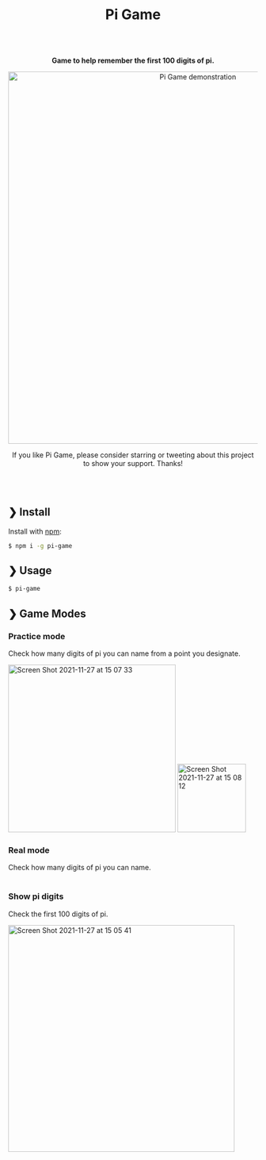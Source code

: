 <h1 align="center">Pi Game</h1>
<br>
<br>
<p align="center">
  <b>Game to help remember the first 100 digits of pi.</b><br>
<p align="center">
  <img src="https://user-images.githubusercontent.com/46347198/143670474-d5725272-12ba-41e5-91a5-b43e73de1db1.gif" alt="Pi Game demonstration" width="750"><br>
</p>
<p align="center">
  If you like Pi Game, please consider starring or tweeting about this project to show your support. Thanks!
</p>
<br>
<br>

## ❯ Install
Install with [npm](https://www.npmjs.com/):

```sh
$ npm i -g pi-game
```

## ❯ Usage

```sh
$ pi-game
```

## ❯ Game Modes
### Practice mode
Check how many digits of pi you can name from a point you designate.

<img width="338" alt="Screen Shot 2021-11-27 at 15 07 33" src="https://user-images.githubusercontent.com/46347198/143670486-d0d06c56-6f36-4006-a092-2d6230ad315d.png">

<img width="138" alt="Screen Shot 2021-11-27 at 15 08 12" src="https://user-images.githubusercontent.com/46347198/143670490-d9c86a2c-cb79-47cb-a3e8-995dc387841e.png">

<br>

### Real mode
Check how many digits of pi you can name.
<br>
<br>

### Show pi digits
Check the first 100 digits of pi.

<img width="457" alt="Screen Shot 2021-11-27 at 15 05 41" src="https://user-images.githubusercontent.com/46347198/143670499-22d4d766-a189-414b-b414-d6dde05b6472.png">

